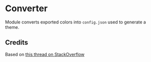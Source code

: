 ﻿# Converter
Module converts exported colors into `config.json` used to generate a theme.

## Credits
Based on [this thread on StackOverflow](https://stackoverflow.com/questions/70458991/develop-a-vscode-theme-using-variables)
